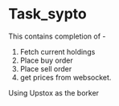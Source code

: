 # Task_sypto


This contains completion of -

1. Fetch current holdings
2. Place buy order
3. Place sell order
4. get prices from websocket.

Using Upstox as the borker
